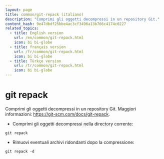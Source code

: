 ```yaml
---
layout: page
title: common/git-repack (italiano)
description: "Comprimi gli oggetti decompressi in un repository Git."
content_hash: 9e47dbdf25bbe4ac3cf3496a13b766c4174c0227
related_topics:
  - title: English version
    url: /en/common/git-repack.html
    icon: bi bi-globe
  - title: français version
    url: /fr/common/git-repack.html
    icon: bi bi-globe
  - title: Türkçe version
    url: /tr/common/git-repack.html
    icon: bi bi-globe
---
```

# git repack

Comprimi gli oggetti decompressi in un repository Git.
Maggiori informazioni: <https://git-scm.com/docs/git-repack>.

- Comprimi gli oggetti decompressi nella directory corrente:

`git repack`

- Rimuovi eventuali archivi ridondanti dopo la compressione:

`git repack -d`
